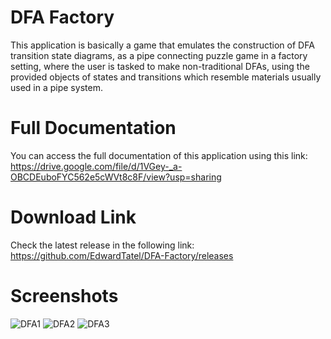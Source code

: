 # DFA Factory
This application is basically a game that emulates the construction of DFA transition state
diagrams, as a pipe connecting puzzle game in a factory setting, where the user is
tasked to make non-traditional DFAs, using the provided objects of states and
transitions which resemble materials usually used in a pipe system.

# Full Documentation
You can access the full documentation of this application using this link: https://drive.google.com/file/d/1VGey-_a-OBCDEuboFYC562e5cWVt8c8F/view?usp=sharing

# Download Link
Check the latest release in the following link: https://github.com/EdwardTatel/DFA-Factory/releases

# Screenshots
![DFA1](https://github.com/user-attachments/assets/4a67bc04-a398-4724-a20a-4cf926dd340c)
![DFA2](https://github.com/user-attachments/assets/266b4554-caae-44fa-abc7-3324d4165603)
![DFA3](https://github.com/user-attachments/assets/afaf68c2-6754-4a71-9fe9-1112c1b5f685)
